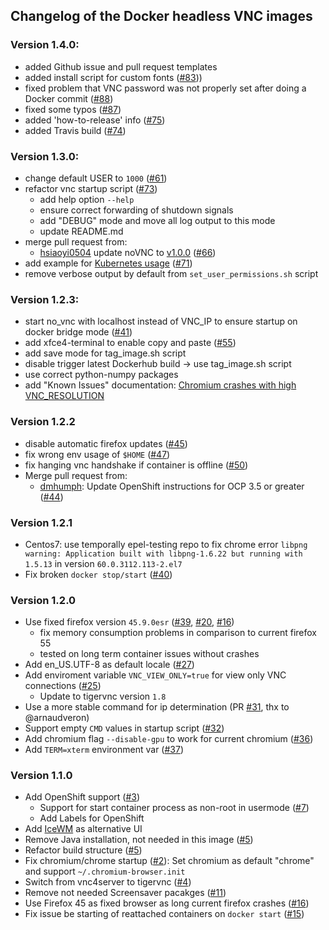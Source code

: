 ## Changelog of the Docker headless VNC images

### Version 1.4.0:
* added Github issue and pull request templates
* added install script for custom fonts ([#83](https://github.com/fuchuansia/docker-headless-vnc-container/issues/83)))
* fixed problem that VNC password was not properly set after doing a Docker commit ([#88](https://github.com/fuchuansia/docker-headless-vnc-container/issues/88))
* fixed some typos ([#87](https://github.com/fuchuansia/docker-headless-vnc-container/issues/87))
* added 'how-to-release' info ([#75](https://github.com/fuchuansia/docker-headless-vnc-container/issues/75))
* added Travis build ([#74](https://github.com/fuchuansia/docker-headless-vnc-container/issues/74))

### Version 1.3.0:
* change default USER to `1000` ([#61](https://github.com/fuchuansia/docker-headless-vnc-container/issues/61))
* refactor vnc startup script ([#73](https://github.com/fuchuansia/docker-headless-vnc-container/issues/73))
  * add help option `--help`
  * ensure correct forwarding of shutdown signals
  * add "DEBUG" mode and move all log output to this mode
  * update README.md
* merge pull request from:
  * [hsiaoyi0504](https://github.com/hsiaoyi0504) update noVNC to [v1.0.0](https://github.com/novnc/noVNC/releases/tag/v1.0.0) ([#66](https://github.com/fuchuansia/docker-headless-vnc-container/pull/66))
* add example for [Kubernetes usage](./kubernetes/README.md) ([#71](https://github.com/fuchuansia/docker-headless-vnc-container/issues/71)) 
* remove verbose output by default from `set_user_permissions.sh` script
 
### Version 1.2.3:

* start no_vnc with localhost instead of VNC_IP to ensure startup on docker bridge mode ([#41](https://github.com/fuchuansia/docker-headless-vnc-container/issue/41)) 
* add xfce4-terminal to enable copy and paste ([#55](https://github.com/fuchuansia/docker-headless-vnc-container/issue/55))
* add save mode for tag_image.sh script 
* disable trigger latest Dockerhub build -> use tag_image.sh script 
* use correct python-numpy packages 
* add "Known Issues" documentation: [Chromium crashes with high VNC_RESOLUTION](https://github.com/fuchuansia/docker-headless-vnc-container#51-chromium-crashes-with-high-vnc_resolution-53)

### Version 1.2.2
* disable automatic firefox updates ([#45](https://github.com/fuchuansia/docker-headless-vnc-container/issue/45))
* fix wrong env usage of `$HOME` ([#47](https://github.com/fuchuansia/docker-headless-vnc-container/issue/47))
* fix hanging vnc handshake if container is offline ([#50](https://github.com/fuchuansia/docker-headless-vnc-container/issue/50))
* Merge pull request from:
    * [dmhumph](https://github.com/dmhumph): Update OpenShift instructions for OCP 3.5 or greater ([#44](https://github.com/fuchuansia/docker-headless-vnc-container/issue/44)) 

### Version 1.2.1
* Centos7: use temporally epel-testing repo to fix chrome error `libpng warning: Application built with libpng-1.6.22 but running with 1.5.13` in version `60.0.3112.113-2.el7`
* Fix broken `docker stop/start` ([#40](https://github.com/fuchuansia/docker-headless-vnc-container/issues/40))

### Version 1.2.0
* Use fixed firefox version `45.9.0esr` ([#39](https://github.com/fuchuansia/docker-headless-vnc-container/issues/39), [#20](https://github.com/fuchuansia/docker-headless-vnc-container/issues/20), [#16](https://github.com/fuchuansia/docker-headless-vnc-container/issues/16)) 
  * fix memory consumption problems in comparison to current firefox 55
  * tested on long term container issues without crashes 
* Add en_US.UTF-8 as default locale ([#27](https://github.com/fuchuansia/docker-headless-vnc-container/issues/27)) 
* Add enviroment variable `VNC_VIEW_ONLY=true` for view only VNC connections ([#25](https://github.com/fuchuansia/docker-headless-vnc-container/issues/25))
  * Update to tigervnc version `1.8`
* Use a more stable command for ip determination (PR [#31](https://github.com/fuchuansia/docker-headless-vnc-container/issues/31), thx to @arnaudveron) 
* Support empty `CMD` values in startup script ([#32](https://github.com/fuchuansia/docker-headless-vnc-container/issues/32)) 
* Add chromium flag `--disable-gpu` to work for current chromium ([#36](https://github.com/fuchuansia/docker-headless-vnc-container/issues/36)) 
* Add `TERM=xterm` environment var ([#37](https://github.com/fuchuansia/docker-headless-vnc-container/issues/37))  

### Version 1.1.0

* Add OpenShift support ([#3](https://github.com/fuchuansia/docker-headless-vnc-container/issues/3))
   * Support for start container process as non-root in usermode ([#7](https://github.com/fuchuansia/docker-headless-vnc-container/issues/7))
   * Add Labels for OpenShift
* Add [IceWM](http://www.icewm.org/) as alternative UI
* Remove Java installation, not needed in this image ([#5](https://github.com/fuchuansia/docker-headless-vnc-container/issues/5))
* Refactor build structure ([#5](https://github.com/fuchuansia/docker-headless-vnc-container/issues/5))
* Fix chromium/chrome startup ([#2](https://github.com/fuchuansia/docker-headless-vnc-container/issues/2)): Set chromium as default "chrome" and support `~/.chromium-browser.init`
* Switch from vnc4server to tigervnc ([#4](https://github.com/fuchuansia/docker-headless-vnc-container/issues/4))
* Remove not needed Screensaver pacakges ([#11](https://github.com/fuchuansia/docker-headless-vnc-container/issues/11))        
* Use Firefox 45 as fixed browser as long current firefox crashes ([#16](https://github.com/fuchuansia/docker-headless-vnc-container/issues/16))
* Fix issue be starting of reattached containers on `docker start` ([#15](https://github.com/fuchuansia/docker-headless-vnc-container/issues/15))
